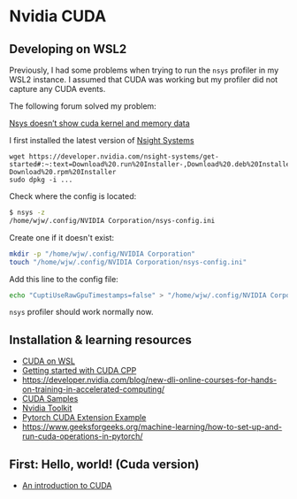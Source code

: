 # Nvidia CUDA

## Developing on WSL2

Previously, I had some problems when trying to run the `nsys` profiler in my WSL2 instance.
I assumed that CUDA was working but my profiler did not capture any CUDA events.

The following forum solved my problem:

[Nsys doesn’t show cuda kernel and memory data](https://forums.developer.nvidia.com/t/nsys-doesnt-show-cuda-kernel-and-memory-data/315536/9)

I first installed the latest version of [Nsight Systems](https://developer.nvidia.com/nsight-systems/get-started)

```
wget https://developer.nvidia.com/nsight-systems/get-started#:~:text=Download%20.run%20Installer-,Download%20.deb%20Installer,-Download%20.rpm%20Installer
sudo dpkg -i ...
```

Check where the config is located:

```bash
$ nsys -z
/home/wjw/.config/NVIDIA Corporation/nsys-config.ini
```

Create one if it doesn't exist:
```bash
mkdir -p "/home/wjw/.config/NVIDIA Corporation"
touch "/home/wjw/.config/NVIDIA Corporation/nsys-config.ini"
```

Add this line to the config file:
```bash
echo "CuptiUseRawGpuTimestamps=false" > "/home/wjw/.config/NVIDIA Corporation/nsys-config.ini"
```

`nsys` profiler should work normally now.

## Installation & learning resources

- [CUDA on WSL](https://docs.nvidia.com/cuda/wsl-user-guide/index.html#getting-started-with-cuda-on-wsl-2)
- [Getting started with CUDA CPP](https://developer.nvidia.com/how-to-cuda-c-cpp)
- https://developer.nvidia.com/blog/new-dli-online-courses-for-hands-on-training-in-accelerated-computing/
- [CUDA Samples](https://github.com/NVIDIA/cuda-samples/tree/master)
- [Nvidia Toolkit](https://developer.nvidia.com/cuda-toolkit)
- [Pytorch CUDA Extension Example](https://docs.pytorch.org/tutorials/advanced/cpp_extension.html)
- https://www.geeksforgeeks.org/machine-learning/how-to-set-up-and-run-cuda-operations-in-pytorch/

## First: Hello, world! \(Cuda version\)

- [An introduction to CUDA](https://developer.nvidia.com/blog/even-easier-introduction-cuda/)


